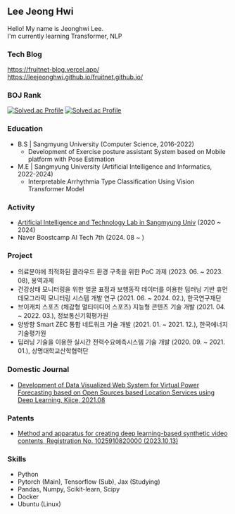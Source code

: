 ## Lee Jeong Hwi

Hello! My name is Jeonghwi Lee.  
I'm currently learning Transformer, NLP  

### Tech Blog
https://fruitnet-blog.vercel.app/  
https://leejeonghwi.github.io/fruitnet.github.io/

### BOJ Rank
[![Solved.ac Profile](http://mazassumnida.wtf/api/v2/generate_badge?boj=sowew54)](https://solved.ac/sowew54/)
[![Solved.ac Profile](http://mazassumnida.wtf/api/v2/generate_badge?boj=Leepic)](https://solved.ac/Leepic/)

### Education
- B.S | Sangmyung University (Computer Science, 2016-2022)
  - Development of Exercise posture assistant System based on Mobile platform with Pose Estimation
- M.E | Sangmyung University (Artificial Intelligence and Informatics, 2022-2024)
  - Interpretable Arrhythmia Type Classification Using Vision Transformer Model

### Activity
 - [Artificial Intelligence and Technology Lab in Sangmyung Univ](https://ai.smu.ac.kr) (2020 ~ 2024)
 - Naver Boostcamp AI Tech 7th (2024. 08 ~ )

### Project
 - 의료분야에 최적화된 클라우드 환경 구축을 위한 PoC 과제 (2023. 06. ~ 2023. 08), 용역과제
 - 건강상태 모니터링을 위한 얼굴 표정과 보행동작 데이터를 이용한 딥러닝 기반 휴먼 데모그라픽 모니터링 시스템 개발 연구 (2021. 06. ~ 2024. 02.), 한국연구재단
 - 브이캐치 스포츠 (체감형 멀티미디어 스포츠) 지능형 콘텐츠 기술 개발 (2021. 04. ~ 2022. 03.), 정보통신기획평가원
 - 양방향 Smart ZEC 통합 네트워크 기술 개발 (2021. 01. ~ 2021. 12.), 한국에너지기술평가원
 - 딥러닝 기술을 이용한 실시간 전력수요예측시스템 기술 개발 (2020. 09. ~ 2021. 01.), 상명대학교산학협력단

### Domestic Journal
 - [Development of Data Visualized Web System for Virtual Power Forecasting based on Open Sources based Location Services using Deep Learning, Kiice, 2021.08](https://www.dbpia.co.kr/journal/articleDetail?nodeId=NODE10596370)

### Patents
 - [Method and apparatus for creating deep learning-based synthetic video contents, Registration No. 1025910820000 (2023.10.13)](http://kpat.kipris.or.kr/kpat/biblioa.do?method=biblioFrame&start=biblio&searchFg=N&KeyWord=1020220019764&applno=1020220019764&Gubun=1&sCurrPage=1&searchFg=N&expression=1020220019764&openPageId=View01&isMyConcern=N&isMyFolder=N&config=/main/sharePage_KR.jsp,%20className=jeus_jspwork._main._700_sharePage_5fKR_5fjsp,%20jspUri=%27/main/sharePage_KR.jsp)


### Skills
* Python
* Pytorch (Main), Tensorflow (Sub), Jax (Studying)
* Pandas, Numpy, Scikit-learn, Scipy
* Docker
* Ubuntu (Linux)

<!--
**LeeJeongHwi/LeeJeongHwi** is a ✨ _special_ ✨ repository because its `README.md` (this file) appears on your GitHub profile.

Here are some ideas to get you started:

- 🔭 I’m currently working on ...
- 🌱 I’m currently learning ...
- 👯 I’m looking to collaborate on ...
- 🤔 I’m looking for help with ...
- 💬 Ask me about ...
- 📫 How to reach me: ...
- 😄 Pronouns: ...
- ⚡ Fun fact: ...
-->
